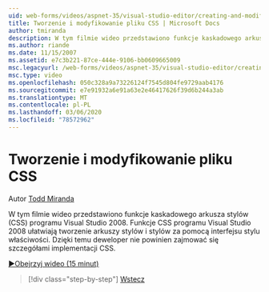 ```yaml
---
uid: web-forms/videos/aspnet-35/visual-studio-editor/creating-and-modifying-a-css-file
title: Tworzenie i modyfikowanie pliku CSS | Microsoft Docs
author: tmiranda
description: W tym filmie wideo przedstawiono funkcje kaskadowego arkusza stylów (CSS) programu Visual Studio 2008. Funkcje CSS programu Visual Studio 2008 ułatwiają tworzenie arkuszy stylów a...
ms.author: riande
ms.date: 11/15/2007
ms.assetid: e7c3b221-87ce-444e-9106-bb0609665009
msc.legacyurl: /web-forms/videos/aspnet-35/visual-studio-editor/creating-and-modifying-a-css-file
msc.type: video
ms.openlocfilehash: 050c328a9a73226124f7545d804fe9729aab4176
ms.sourcegitcommit: e7e91932a6e91a63e2e46417626f39d6b244a3ab
ms.translationtype: MT
ms.contentlocale: pl-PL
ms.lasthandoff: 03/06/2020
ms.locfileid: "78572962"
---
```

# <a name="creating-and-modifying-a-css-file"></a>Tworzenie i modyfikowanie pliku CSS

Autor [Todd Miranda](https://github.com/tmiranda)

W tym filmie wideo przedstawiono funkcje kaskadowego arkusza stylów (CSS) programu Visual Studio 2008. Funkcje CSS programu Visual Studio 2008 ułatwiają tworzenie arkuszy stylów i stylów za pomocą interfejsu stylu właściwości. Dzięki temu deweloper nie powinien zajmować się szczegółami implementacji CSS.

[&#9654;Obejrzyj wideo (15 minut)](https://channel9.msdn.com/Blogs/ASP-NET-Site-Videos/creating-and-modifying-a-css-file)

> [!div class="step-by-step"]
> [Wstecz](quick-tour-of-the-visual-studio-2008-integrated-development-environment.md)
